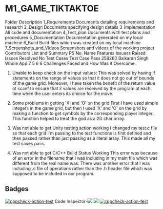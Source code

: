 # M1_GAME_TIKTAKTOE
Folder	Description
1_Requirements	Documents detailing requirements and research
2_Design	Documents specifying design details
3_Implementation	All code and documentation
4_Test_plan	Documents with test plans and procedures
5_Documentation	Documentation generated on my local machine
6_Build	Build files which was created on my local machine
7_Screenshots_and_Videos	Screenshots and videos of the working project
Contributors List and Summary
PS No.	Name	Features	Issuess Raised	Issues Resolved	No Test Cases	Test Case Pass
258260	Balkaran Singh	Whole App	7	5	6	6
Challenges Faced and How Was It Overcome
1. Unable to keep check on the input values:
This was solved by having if statements on the range of values so that it does not go out of bounds of the game grid. Moreover, I have taken the benefit of the return value of scanf to ensure that 2 values are received by the program at each time when the user enters its choice for the move.

2. Some problems in getting 'X' and 'O' on the grid
First I have used simple integers in the game grid, but then I used 'X' and 'O' on the grid by making a function to get symbols by the corresponding player integer. This function helped to treat the grid as a 2D char array.

3. Was not able to get Unity testing action working
I changed my test.c file so that each grid I'm passing to the test functions is first defined and then passed rather than just passing as a literal array. This made all my test cases pass.

4. Was not able to get C/C++ Build Status Working
This error was because of an error in the filename that i was including in my main file which was different from the real name was. There was another error that I was including .c file of operations rather than the .h header file which was supposed to be included in our program.
## Badges
[![cppcheck-action-test](https://github.com/piyushbobade/M1_GAME_TIKTAKTOE/actions/workflows/cppcheck.yml/badge.svg)](https://github.com/piyushbobade/M1_GAME_TIKTAKTOE/actions/workflows/cppcheck.yml)
Code Inspector-![](https://api.codiga.io/project/29841/score/svg)
![](https://api.codiga.io/project/29841/status/svg)
[![cppcheck-action-test](https://github.com/piyushbobade/M1_GAME_TIKTAKTOE/actions/workflows/cppcheck.yml/badge.svg)](https://github.com/piyushbobade/M1_GAME_TIKTAKTOE/actions/workflows/cppcheck.yml)
